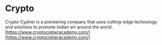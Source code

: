 # Crypto
Crypto Cypher is a pioneering company that uses cutting-edge technology and solutions to promote Indian art around the world. 
[https://www.cryptocipheracademy.com/](https://www.cryptocipheracademy.com/)
